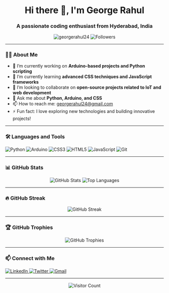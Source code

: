 <!-- Profile Header -->
<h1 align="center">Hi there 👋, I'm George Rahul</h1>
<h3 align="center">A passionate coding enthusiast from Hyderabad, India</h3>

<p align="center">
  <img src="https://komarev.com/ghpvc/?username=georgerahul24&label=Profile%20views&color=0e75b6&style=flat" alt="georgerahul24" />
  <img src="https://img.shields.io/github/followers/georgerahul24?label=Followers&style=social" alt="Followers" />
</p>

---

<!-- About Me -->
### 👨‍💻 About Me

- 🔭 I’m currently working on **Arduino-based projects and Python scripting**
- 🌱 I’m currently learning **advanced CSS techniques and JavaScript frameworks**
- 👯 I’m looking to collaborate on **open-source projects related to IoT and web development**
- 💬 Ask me about **Python, Arduino, and CSS**
- 📫 How to reach me: [georgerahul24@gmail.com](mailto:georgerahul24@gmail.com)
- ⚡ Fun fact: I love exploring new technologies and building innovative projects!

---

<!-- Skills -->
### 🛠️ Languages and Tools

<p align="left">
  <img src="https://img.shields.io/badge/Python-3776AB?style=for-the-badge&logo=python&logoColor=white" alt="Python" />
  <img src="https://img.shields.io/badge/Arduino-00979D?style=for-the-badge&logo=arduino&logoColor=white" alt="Arduino" />
  <img src="https://img.shields.io/badge/CSS3-1572B6?style=for-the-badge&logo=css3&logoColor=white" alt="CSS3" />
  <img src="https://img.shields.io/badge/HTML5-E34F26?style=for-the-badge&logo=html5&logoColor=white" alt="HTML5" />
  <img src="https://img.shields.io/badge/JavaScript-F7DF1E?style=for-the-badge&logo=javascript&logoColor=black" alt="JavaScript" />
  <img src="https://img.shields.io/badge/Git-F05032?style=for-the-badge&logo=git&logoColor=white" alt="Git" />
</p>

---

<!-- GitHub Stats -->
### 📊 GitHub Stats

<p align="center">
  <img src="https://github-readme-stats.vercel.app/api?username=georgerahul24&show_icons=true&theme=radical" alt="GitHub Stats" />
  <img src="https://github-readme-stats.vercel.app/api/top-langs/?username=georgerahul24&layout=compact&theme=radical" alt="Top Languages" />
</p>

---

<!-- GitHub Streak -->
### 🔥 GitHub Streak

<p align="center">
  <img src="https://github-readme-streak-stats.herokuapp.com/?user=georgerahul24&theme=radical" alt="GitHub Streak" />
</p>

---

<!-- Trophies -->
### 🏆 GitHub Trophies

<p align="center">
  <img src="https://github-profile-trophy.vercel.app/?username=georgerahul24&theme=radical&no-bg=true&no-frame=true" alt="GitHub Trophies" />
</p>

---

<!-- Connect with Me -->
### 📫 Connect with Me

<p align="left">
  <a href="https://linkedin.com/in/georgerahul24" target="blank">
    <img src="https://img.shields.io/badge/LinkedIn-0077B5?style=for-the-badge&logo=linkedin&logoColor=white" alt="LinkedIn" />
  </a>
  <a href="https://twitter.com/georgerahul24" target="blank">
    <img src="https://img.shields.io/badge/Twitter-1DA1F2?style=for-the-badge&logo=twitter&logoColor=white" alt="Twitter" />
  </a>
  <a href="mailto:georgerahul24@gmail.com" target="blank">
    <img src="https://img.shields.io/badge/Gmail-D14836?style=for-the-badge&logo=gmail&logoColor=white" alt="Gmail" />
  </a>
</p>

---

<!-- Visitor Count -->
<p align="center">
  <img src="https://visitor-badge.laobi.icu/badge?page_id=georgerahul24.georgerahul24" alt="Visitor Count" />
</p>
